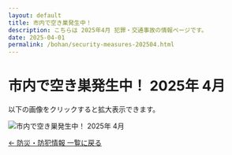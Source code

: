 ```yaml
---
layout: default
title: 市内で空き巣発生中！
description: こちらは 2025年4月 犯罪・交通事故の情報ページです。
date: 2025-04-01
permalink: /bohan/security-measures-202504.html
---
```

 <main>
  <h1>市内で空き巣発生中！ 2025年 4月</h1>
  <p>以下の画像をクリックすると拡大表示できます。</p>
  <img src="{{ '/kairan/2025-05-01/images/202505_41524_page_017-small.jpg' | relative_url }}" 
       alt="市内で空き巣発生中！ 2025年 4月" 
       data-medium-src="{{ '/kairan/2025-05-01/images/202505_41524_page_017-medium.jpg' | relative_url }}"
       data-large-src="{{ '/kairan/2025-05-01/images/202505_41524_page_017-large.jpg' | relative_url }}">
  <p><a href="{{ '/bohan/index.html' | relative_url }}">← 防災・防犯情報 一覧に戻る</a></p>
 </main>